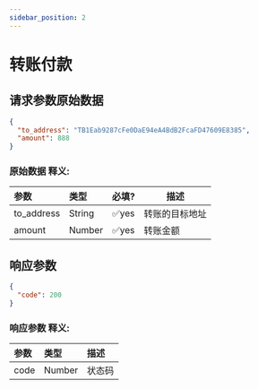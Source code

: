 ```yaml
---
sidebar_position: 2
---
```


# 转账付款

## 请求参数原始数据

```json
{
  "to_address": "TB1Eab9287cFe0DaE94eA4BdB2FcaFD47609E8385",
  "amount": 888
}
```

### 原始数据 **释义:**

| 参数       | 类型   | 必填? | 描述           |
| :--------- | :----- | :---: | -------------- |
| to_address | String | ✅yes | 转账的目标地址 |
| amount     | Number | ✅yes | 转账金额       |

## 响应参数

```json
{
  "code": 200
}
```

### 响应参数 **释义:**

| 参数 | 类型   | 描述   |
| :--- | :----- | :----- |
| code | Number | 状态码 |
